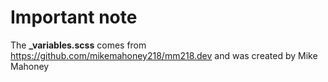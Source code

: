 # Important note

The **_variables.scss** comes from https://github.com/mikemahoney218/mm218.dev and was created by Mike Mahoney
